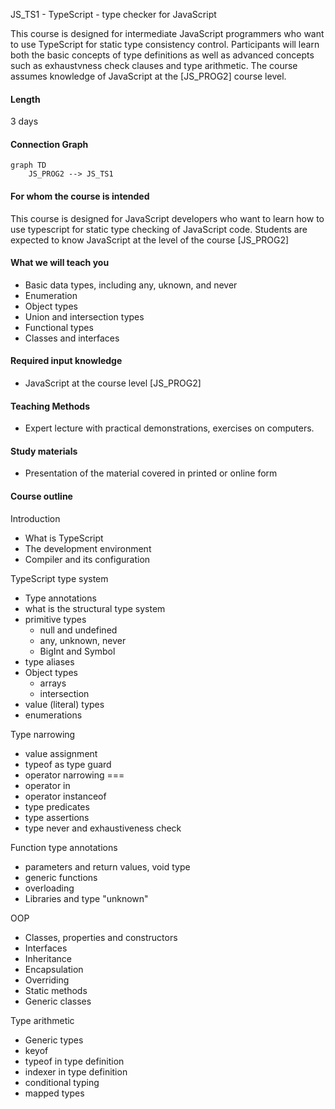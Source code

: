 JS_TS1 - TypeScript - type checker for JavaScript

This course is designed for intermediate JavaScript programmers who want to use TypeScript for static type consistency control. Participants will learn both the basic concepts of type definitions as well as advanced concepts such as exhaustvness check clauses and type arithmetic. The course assumes knowledge of JavaScript at the [JS_PROG2] course level.

#### Length

3 days

#### Connection Graph

```mermaid
graph TD
    JS_PROG2 --> JS_TS1
```

#### For whom the course is intended

This course is designed for JavaScript developers who want to learn how to use typescript for static type checking of JavaScript code. Students are expected to know JavaScript at the level of the course [JS_PROG2]

#### What we will teach you

- Basic data types, including any, uknown, and never
- Enumeration
- Object types
- Union and intersection types
- Functional types
- Classes and interfaces

#### Required input knowledge

- JavaScript at the course level [JS_PROG2]

#### Teaching Methods

- Expert lecture with practical demonstrations, exercises on computers.

#### Study materials

- Presentation of the material covered in printed or online form

#### Course outline

Introduction

- What is TypeScript
- The development environment
- Compiler and its configuration

TypeScript type system

- Type annotations
- what is the structural type system
- primitive types
  - null and undefined
  - any, unknown, never
  - BigInt and Symbol
- type aliases
- Object types
  - arrays
  - intersection
- value (literal) types
- enumerations

Type narrowing

- value assignment
- typeof as type guard
- operator narrowing ===
- operator in
- operator instanceof
- type predicates
- type assertions
- type never and exhaustiveness check

Function type annotations

- parameters and return values, void type
- generic functions
- overloading
- Libraries and type "unknown"

OOP

- Classes, properties and constructors
- Interfaces
- Inheritance
- Encapsulation
- Overriding
- Static methods
- Generic classes

Type arithmetic

- Generic types
- keyof
- typeof in type definition
- indexer in type definition
- conditional typing
- mapped types
